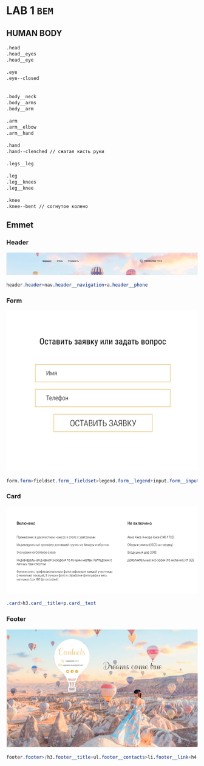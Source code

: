 # LAB 1 `BEM`

## HUMAN BODY

```
.head
.head__eyes
.head__eye

.eye
.eye--closed


.body__neck
.body__arms
.body__arm

.arm
.arm__elbow
.arm__hand

.hand
.hand--clenched // сжатая кисть руки

.legs__leg

.leg
.leg__knees
.leg__knee

.knee
.knee--bent // согнутое колено
```

## Emmet

### Header

![header.png](img/header.png)

```scss
header.header>nav.header__navigation+a.header__phone
```


### Form


![img.png](img/form.png)

```scss
form.form>fieldset.form__fieldset>legend.form__legend+input.form__input+input.form__input+button.form__button
```

### Card

![img.png](img/cards.png)

```scss
.card>h3.card__title+p.card__text
```

### Footer

![img.png](img/footer.png)

```scss
footer.footer>(h3.footer__title+ul.footer__contacts>li.footer__link+h4.footer__text)
```
